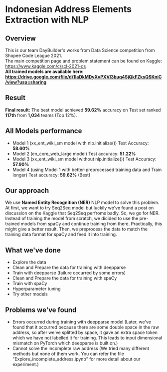 # Indonesian Address Elements Extraction with NLP
## Overview
This is our team DayBuilder's works from Data Science competition from Shopee Code League 2021.  
The main competition page and problem statement can be found on Kaggle: https://www.kaggle.com/c/scl-2021-ds  
**All trained models are available here: https://drive.google.com/file/d/1IaDkMDyXvPXVl3buq4SjQkFZksQSKniC/view?usp=sharing**  

## Result  
**Final result:** The best model achieved **59.62%** accuracy on Test set ranked **117th** from **1,034** teams (Top 12%).   

## All Models performance
- Model 1 (xx_ent_wiki_sm model with nlp.initialize()) Test Accuracy: **58.60%**  
- Model 2 (en_core_web_large model) Test accuracy: **51.22%**  
- Model 3 (xx_ent_wiki_sm model without nlp.initialize()) Test Accuracy: **57.90%**  
- Model 4 (using Model 1 with better-preprocessed training data and Train longer) Test accuracy: **59.62%** (Best)  

## Our approach
We use **Named Entity Recognition (NER)** NLP model to solve this problem. At first, we want to try Seq2Seq model but luckily we've found a post on discussion on the Kaggle that Seq2Seq perfroms badly. So, we go for NER. Instead of training the model from scratch, we dicided to use the pre-trained models from spaCy and continue training from there. Practically, this might give a better result. Then, we preprocess the data to match the training data format for spaCy and feed it into training.  

## What we've done
- Explore the data
- Clean and Prepare the data for training with deepparse
- Train with deepparse (failure occurred by some errors)
- Clean and Prepare the data for training with spaCy
- Train with spaCy
- Hyperparameter tuning
- Try other models

## Problems we've found
- Errors occurred during training with deepparse model (Later, we've found that it occurred because there are some double space in the raw address, so after we've splitted by space, it gave an extra space token which we have not labelled it for training. This leads to input dimensional mismatch on PyTorch which deepparse is built on.)  
- Cannot solve the incomplete raw address (We tried many different methods but none of them work. You can refer the file "Explore_incomplete_address.ipynb" for more detail about our experiment.)
